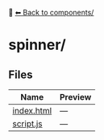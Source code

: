 📁 [⬅ Back to components/](../README.md)

# spinner/

## Files

| Name | Preview |
|------|---------|
| [index.html](./index.html) | — |
| [script.js](./script.js) | — |